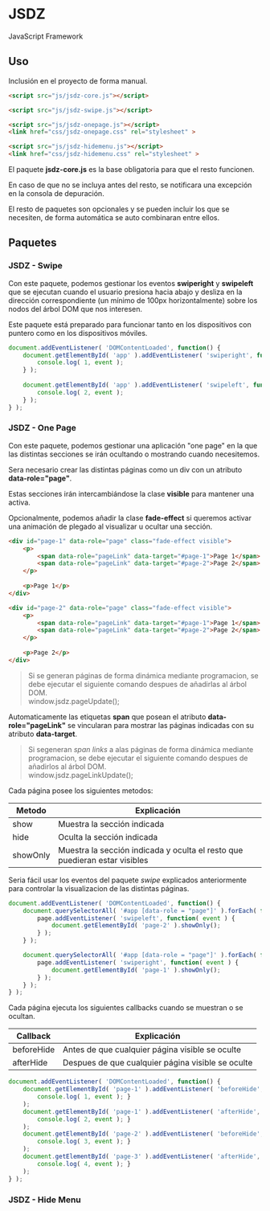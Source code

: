 # JSDZ
JavaScript Framework

## Uso
Inclusión en el proyecto de forma manual.

```html
<script src="js/jsdz-core.js"></script>

<script src="js/jsdz-swipe.js"></script>

<script src="js/jsdz-onepage.js"></script>
<link href="css/jsdz-onepage.css" rel="stylesheet" >

<script src="js/jsdz-hidemenu.js"></script>
<link href="css/jsdz-hidemenu.css" rel="stylesheet" >
```

El paquete **jsdz-core.js** es la base obligatoria para que el resto funcionen.

En caso de que no se incluya antes del resto, se notificara una excepción en la consola de depuración.

El resto de paquetes son opcionales y se pueden incluir los que se necesiten, de forma automática se auto combinaran entre ellos.

## Paquetes
### JSDZ - Swipe
Con este paquete, podemos gestionar los eventos **swiperight** y **swipeleft** que se ejecutan cuando el usuario presiona hacia abajo y desliza en la dirección correspondiente (un mínimo de 100px horizontalmente) sobre los nodos del árbol DOM que nos interesen.

Este paquete está preparado para funcionar tanto en los dispositivos con puntero como en los dispositivos móviles.

```javascript
document.addEventListener( 'DOMContentLoaded', function() {
	document.getElementById( 'app' ).addEventListener( 'swiperight', function( event ) {
		console.log( 1, event );
	} );
	
	document.getElementById( 'app' ).addEventListener( 'swipeleft', function( event ) {
		console.log( 2, event );
	} );
} );
```

### JSDZ - One Page
Con este paquete, podemos gestionar una aplicación "one page" en la que las distintas secciones se irán ocultando o mostrando cuando necesitemos.

Sera necesario crear las distintas páginas como un div con un atributo **data-role="page"**.

Estas secciones irán intercambiándose la clase **visible** para mantener una activa.

Opcionalmente, podemos añadir la clase **fade-effect** si queremos activar una animación de plegado al visualizar u ocultar una sección.

```html
<div id="page-1" data-role="page" class="fade-effect visible">
	<p>
		<span data-role="pageLink" data-target="#page-1">Page 1</span>
		<span data-role="pageLink" data-target="#page-2">Page 2</span>
	</p>
	
	<p>Page 1</p>
</div>

<div id="page-2" data-role="page" class="fade-effect visible">
	<p>
		<span data-role="pageLink" data-target="#page-1">Page 1</span>
		<span data-role="pageLink" data-target="#page-2">Page 2</span>
	</p>
	
	<p>Page 2</p>
</div>
```

> Si se generan páginas de forma dinámica mediante programacion, se debe ejecutar el siguiente comando despues de añadirlas al árbol DOM.\
> window.jsdz.pageUpdate();

Automaticamente las etiquetas **span** que posean el atributo **data-role="pageLink"** se vincularan para mostrar las páginas indicadas con su atributo **data-target**.

> Si segeneran *span links* a alas páginas de forma dinámica mediante programacion, se debe ejecutar el siguiente comando despues de añadirlos al árbol DOM.\
> window.jsdz.pageLinkUpdate();

Cada página posee los siguientes metodos:

Metodo|Explicación
------|-----------
show|Muestra la sección indicada
hide|Oculta la sección indicada
showOnly|Muestra la sección indicada y oculta el resto que puedieran estar visibles

Seria fácil usar los eventos del paquete *swipe* explicados anteriormente para controlar la visualizacion de las distintas páginas.

```javascript
document.addEventListener( 'DOMContentLoaded', function() {
	document.querySelectorAll( '#app [data-role = "page"]' ).forEach( function( page ) {
		page.addEventListener( 'swipeleft', function( event ) {
			document.getElementById( 'page-2' ).showOnly();
		} );
	} );

	document.querySelectorAll( '#app [data-role = "page"]' ).forEach( function( page ) {
		page.addEventListener( 'swiperight', function( event ) {
			document.getElementById( 'page-1' ).showOnly();
		} );
	} );
} );
```

Cada página ejecuta los siguientes callbacks cuando se muestran o se ocultan.

Callback|Explicación
--------|-----------
beforeHide|Antes de que cualquier página visible se oculte
afterHide|Despues de que cualquier página visible se oculte

```javascript
document.addEventListener( 'DOMContentLoaded', function() {
	document.getElementById( 'page-1' ).addEventListener( 'beforeHide', function( event ) { 
		console.log( 1, event ); } 
	);
	document.getElementById( 'page-1' ).addEventListener( 'afterHide', function( event ) { 
		console.log( 2, event ); } 
	);
	document.getElementById( 'page-2' ).addEventListener( 'beforeHide', function( event ) { 
		console.log( 3, event ); } 
	);
	document.getElementById( 'page-3' ).addEventListener( 'afterHide', function( event ) { 
		console.log( 4, event ); } 
	);
} );
```

### JSDZ - Hide Menu
